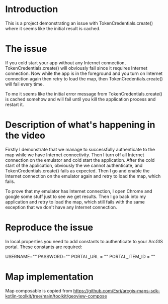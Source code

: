 # Introduction
This is a project demonstrating an issue with TokenCredentials.create() where it seems like the initial result is cached.

# The issue
If you cold start your app without any Internet connection, TokenCredentials.create() will obviously fail since it requires Internet connection.
Now while the app is in the foreground and you turn on Internet connection again then retry to load the map, then TokenCredentials.create() will fail every time.

To me it seems like the initial error message from TokenCredentials.create() is cached somehow and will fail until you kill the application process and restart it.


# Description of what's happening in the video
Firstly I demonstrate that we manage to successfully authenticate to the map while we have Internet connectivity.
Then I turn off all Internet connection on the emulator and cold start the application. 
After the cold start of the application, obviously the we cannot authenticate, and TokenCredentials.create() fails as expected.
Then I go and enable the Internet connection on the emulator again and retry to load the map, which fails.

To prove that my emulator has Internet connection, I open Chrome and google some stuff just to see we get results.
Then I go back into my application and retry to load the map, which still fails with the same exception that we don't have any Internet connection.

# Reproduce the issue
In local.properties you need to add constants to authenticate to your ArcGIS portal. These constants are required:

USERNAME=""
PASSWORD=""
PORTAL_URL = ""
PORTAL_ITEM_ID = ""

# Map implementation
Map composable is copied from https://github.com/Esri/arcgis-maps-sdk-kotlin-toolkit/tree/main/toolkit/geoview-compose


